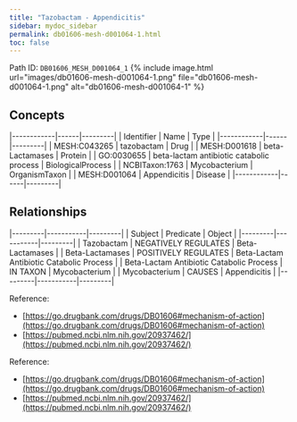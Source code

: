 ```yaml
---
title: "Tazobactam - Appendicitis"
sidebar: mydoc_sidebar
permalink: db01606-mesh-d001064-1.html
toc: false 
---
```



Path ID: `DB01606_MESH_D001064_1`
{% include image.html url="images/db01606-mesh-d001064-1.png" file="db01606-mesh-d001064-1.png" alt="db01606-mesh-d001064-1" %}

## Concepts

|------------|------|---------|
| Identifier | Name | Type    |
|------------|------|---------|
| MESH:C043265 | tazobactam | Drug |
| MESH:D001618 | beta-Lactamases | Protein |
| GO:0030655 | beta-lactam antibiotic catabolic process | BiologicalProcess |
| NCBITaxon:1763 | Mycobacterium | OrganismTaxon |
| MESH:D001064 | Appendicitis | Disease |
|------------|------|---------|

## Relationships

|---------|-----------|---------|
| Subject | Predicate | Object  |
|---------|-----------|---------|
| Tazobactam | NEGATIVELY REGULATES | Beta-Lactamases |
| Beta-Lactamases | POSITIVELY REGULATES | Beta-Lactam Antibiotic Catabolic Process |
| Beta-Lactam Antibiotic Catabolic Process | IN TAXON | Mycobacterium |
| Mycobacterium | CAUSES | Appendicitis |
|---------|-----------|---------|

Reference: 
  - [https://go.drugbank.com/drugs/DB01606#mechanism-of-action](https://go.drugbank.com/drugs/DB01606#mechanism-of-action)
  - [https://pubmed.ncbi.nlm.nih.gov/20937462/](https://pubmed.ncbi.nlm.nih.gov/20937462/)

Reference: 
  - [https://go.drugbank.com/drugs/DB01606#mechanism-of-action](https://go.drugbank.com/drugs/DB01606#mechanism-of-action)
  - [https://pubmed.ncbi.nlm.nih.gov/20937462/](https://pubmed.ncbi.nlm.nih.gov/20937462/)
